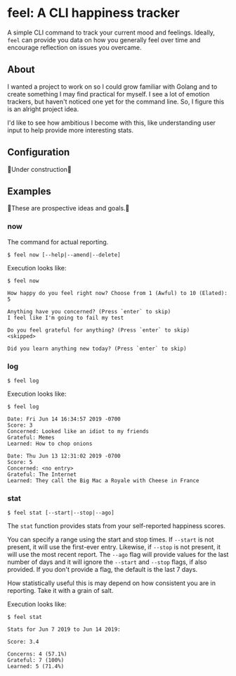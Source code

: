 # feel: A CLI happiness tracker #

A simple CLI command to track your current mood and feelings. Ideally, `feel` can provide you data on how you generally feel over time and encourage reflection on issues you overcame.

## About ##

I wanted a project to work on so I could grow familiar with Golang and to create something I may find practical for myself. I see a lot of emotion trackers, but haven't noticed one yet for the command line. So, I figure this is an alright project idea.

I'd like to see how ambitious I become with this, like understanding user input to help provide more interesting stats.

## Configuration ##

:construction:Under construction:construction:

## Examples ##

:construction:These are prospective ideas and goals.:construction:

### now ###

The command for actual reporting.

```
$ feel now [--help|--amend|--delete]
```

Execution looks like:

```
$ feel now

How happy do you feel right now? Choose from 1 (Awful) to 10 (Elated):
5

Anything have you concerned? (Press `enter` to skip)
I feel like I'm going to fail my test

Do you feel grateful for anything? (Press `enter` to skip)
<skipped>

Did you learn anything new today? (Press `enter` to skip)
```

### log ###

```
$ feel log
```

Execution looks like:

```
$ feel log

Date: Fri Jun 14 16:34:57 2019 -0700
Score: 3
Concerned: Looked like an idiot to my friends
Grateful: Memes
Learned: How to chop onions

Date: Thu Jun 13 12:31:02 2019 -0700
Score: 5
Concerned: <no entry>
Grateful: The Internet
Learned: They call the Big Mac a Royale with Cheese in France
```

### stat ###

```
$ feel stat [--start|--stop|--ago]
```

The `stat` function provides stats from your self-reported happiness scores.

You can specify a range using the start and stop times. If `--start` is not present, it will use the first-ever entry. Likewise, if `--stop` is not present, it will use the most recent report. The `--ago` flag will provide values for the last number of days and it will ignore the `--start` and `--stop` flags, if also provided. If you don't provide a flag, the default is the last 7 days.

How statistically useful this is may depend on how consistent you are in reporting. Take it with a grain of salt.

Execution looks like:

```
$ feel stat

Stats for Jun 7 2019 to Jun 14 2019:

Score: 3.4

Concerns: 4 (57.1%)
Grateful: 7 (100%)
Learned: 5 (71.4%)
```

